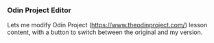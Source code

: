 ### Odin Project Editor
Lets me modify Odin Project (https://www.theodinproject.com/) lesson content, with a button to switch between the original and my version.
